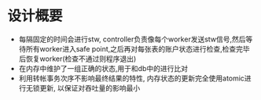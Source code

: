 

# 设计概要

 - 每隔固定的时间会进行stw, controller负责像每个worker发送stw信号,然后等待所有worker进入safe point,之后再对每张表的账户状态进行检查,检查完毕后恢复worker(检查不通过则程序退出)
 - 在内存中维护了一组正确的状态,用于和db中的进行比对
 - 利用转帐事务次序不影响最终结果的特性, 内存状态的更新完全使用atomic进行无锁更新, 以保证对吞吐量的影响最小